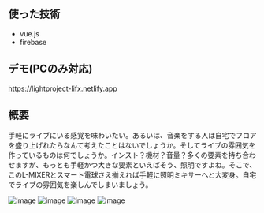 ## 使った技術
- vue.js
- firebase

## デモ(PCのみ対応)
https://lightproject-lifx.netlify.app

## 概要
手軽にライブにいる感覚を味わいたい。あるいは、音楽をする人は自宅でフロアを盛り上げれたらなんて考えたことはないでしょうか。そしてライブの雰囲気を作っているものは何でしょうか。インスト？機材？音量？多くの要素を持ち合わせますが、もっとも手軽かつ大きな要素といえばそう、照明ですよね。そこで、このL-MIXERとスマート電球さえ揃えれば手軽に照明ミキサーへと大変身。自宅でライブの雰囲気を楽しんでしまいましょう。 

![image](https://github.com/user-attachments/assets/628dae26-44e7-4ecc-aae9-6529d4b38a5c)
![image](https://github.com/user-attachments/assets/6d414ba8-57e7-489d-8c0d-7c6ef939280d)
![image](https://github.com/user-attachments/assets/e0c60705-21ae-45b2-966f-414ab3821793)
![image](https://github.com/user-attachments/assets/95e5920d-137b-495d-88d8-9bf63f4cab3d)

